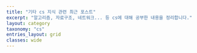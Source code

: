 ```yaml
---
title: "기타 cs 지식 관련 최근 포스트"
excerpt: "알고리즘, 자료구조, 네트워크... 등 cs에 대해 공부한 내용을 정리합니다."
layout: category
taxonomy: "cs"
entries_layout: grid
classes: wide
---
```

